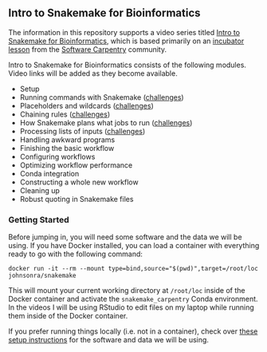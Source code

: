 ## Intro to Snakemake for Bioinformatics

The information in this repository supports a video series titled [Intro to Snakemake for Bioinformatics](), which is based primarily on an [incubator lesson](https://carpentries-incubator.github.io/snakemake-novice-bioinformatics) from the [Software Carpentry](https://software-carpentry.org/) community.

Intro to Snakemake for Bioinformatics consists of the following modules. Video links will be added as they become available.

* Setup
* Running commands with Snakemake ([challenges](https://johnsonra.github.io/snakemake-bioinfo-intro/challenges/01Running-commands.html))
* Placeholders and wildcards ([challenges](https://johnsonra.github.io/snakemake-bioinfo-intro/challenges/02Placeholders-wildcards.html))
* Chaining rules ([challenges](https://johnsonra.github.io/snakemake-bioinfo-intro/challenges/03Chaining-rules.html))
* How Snakemake plans what jobs to run ([challenges](https://johnsonra.github.io/snakemake-bioinfo-intro/challenges/04Snakemake-job-planning.html))
* Processing lists of inputs ([challenges](https://johnsonra.github.io/snakemake-bioinfo-intro/challenges/05Processing-lists-of-inputs.html))
* Handling awkward programs
* Finishing the basic workflow
* Configuring workflows
* Optimizing workflow performance
* Conda integration
* Constructing a whole new workflow
* Cleaning up
* Robust quoting in Snakemake files

### Getting Started

Before jumping in, you will need some software and the data we will be using. If you have Docker installed, you can load a container with everything ready to go with the following command:

```
docker run -it --rm --mount type=bind,source="$(pwd)",target=/root/loc johnsonra/snakemake
```

This will mount your current working directory at `/root/loc` inside of the Docker container and activate the `snakemake_carpentry` Conda environment. In the videos I will be using RStudio to edit files on my laptop while running them inside of the Docker container.

If you prefer running things locally (i.e. not in a container), check over [these setup instructions](https://carpentries-incubator.github.io/snakemake-novice-bioinformatics/setup.html) for the software and data we will be using.
